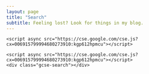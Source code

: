 ```yaml
---
layout: page
title: "Search"
subtitle: Feeling lost? Look for things in my blog.
---
```


<div id="search-box">

    <script async src="https://cse.google.com/cse.js?cx=006915799994680273910:kgp612hpmcu"></script>    

    <script async src="https://cse.google.com/cse.js?cx=006915799994680273910:kgp612hpmcu"></script>
    <div class="gcse-search"></div>
    

</div>
